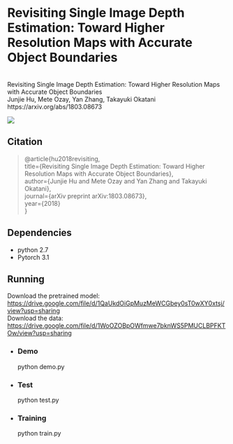 # Revisiting Single Image Depth Estimation: Toward Higher Resolution Maps with Accurate Object Boundaries
<br>
Revisiting Single Image Depth Estimation: Toward Higher Resolution Maps with Accurate Object Boundaries<br>
Junjie Hu, Mete Ozay, Yan Zhang, Takayuki Okatani https://arxiv.org/abs/1803.08673

![](https://github.com/junjH/Revisiting_Single_Depth_Estimation/raw/master/examples/example.png)

Citation
-
>@article{hu2018revisiting,<br>
title={Revisiting Single Image Depth Estimation: Toward Higher Resolution Maps with Accurate Object Boundaries},<br>
author={Junjie Hu and Mete Ozay and Yan Zhang and Takayuki Okatani},<br>
journal={arXiv preprint arXiv:1803.08673},<br>
year={2018}<br>
}

Dependencies
-
+ python 2.7<br>
+ Pytorch 3.1<br>


Running
-

Download the pretrained model:
https://drive.google.com/file/d/1QaUkdOiGpMuzMeWCGbey0sT0wXY0xtsj/view?usp=sharing<br>
Download the data:
https://drive.google.com/file/d/1WoOZOBpOWfmwe7bknWS5PMUCLBPFKTOw/view?usp=sharing<br>
+ ### Demo<br>
  python demo.py<br>
+ ### Test<br>
  python test.py<br>
+ ### Training<br>
  python train.py<br>


